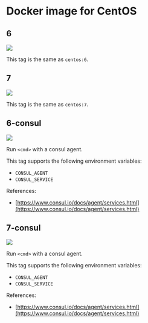 # Docker image for CentOS

## 6

[![](https://badge.imagelayers.io/pdericson/centos:6.svg)](https://imagelayers.io/?images=pdericson/centos:6)

This tag is the same as `centos:6`.

## 7

[![](https://badge.imagelayers.io/pdericson/centos:7.svg)](https://imagelayers.io/?images=pdericson/centos:7)

This tag is the same as `centos:7`.

## 6-consul

[![](https://badge.imagelayers.io/pdericson/centos:6-consul.svg)](https://imagelayers.io/?images=pdericson/centos:6-consul)

Run `<cmd>` with a consul agent.

This tag supports the following environment variables:

* `CONSUL_AGENT`
* `CONSUL_SERVICE`

References:

* [https://www.consul.io/docs/agent/services.html](https://www.consul.io/docs/agent/services.html)

## 7-consul

[![](https://badge.imagelayers.io/pdericson/centos:7-consul.svg)](https://imagelayers.io/?images=pdericson/centos:7-consul)

Run `<cmd>` with a consul agent.

This tag supports the following environment variables:

* `CONSUL_AGENT`
* `CONSUL_SERVICE`

References:

* [https://www.consul.io/docs/agent/services.html](https://www.consul.io/docs/agent/services.html)
